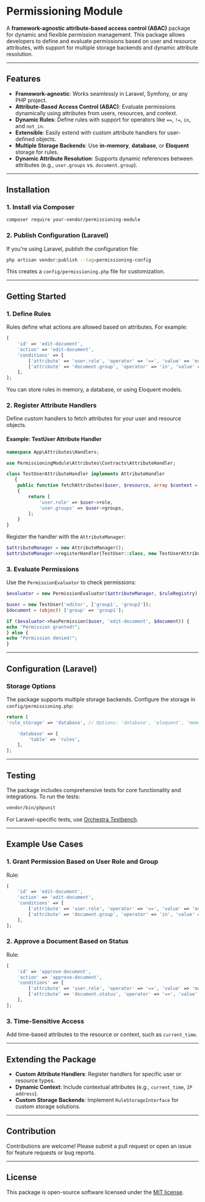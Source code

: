 # Permissioning Module

A **framework-agnostic attribute-based access control (ABAC)** package for dynamic and flexible permission management. This package allows developers to define and evaluate permissions based on user and resource attributes, with support for multiple storage backends and dynamic attribute resolution.

---

## Features

- **Framework-agnostic**: Works seamlessly in Laravel, Symfony, or any PHP project.
- **Attribute-Based Access Control (ABAC)**: Evaluate permissions dynamically using attributes from users, resources, and context.
- **Dynamic Rules**: Define rules with support for operators like `==`, `!=`, `in`, and `not_in`.
- **Extensible**: Easily extend with custom attribute handlers for user-defined objects.
- **Multiple Storage Backends**: Use **in-memory**, **database**, or **Eloquent** storage for rules.
- **Dynamic Attribute Resolution**: Supports dynamic references between attributes (e.g., `user.groups` vs. `document.group`).

---

## Installation

### 1. Install via Composer

```bash
composer require your-vendor/permissioning-module
```

### 2. Publish Configuration (Laravel)

If you're using Laravel, publish the configuration file:

```bash
php artisan vendor:publish --tag=permissioning-config
```

This creates a `config/permissioning.php` file for customization.

---

## Getting Started

### 1. Define Rules

Rules define what actions are allowed based on attributes. For example:

```php
[
    'id' => 'edit-document',
    'action' => 'edit-document',
    'conditions' => [
        ['attribute' => 'user.role', 'operator' => '==', 'value' => 'editor'],
        ['attribute' => 'document.group', 'operator' => 'in', 'value' => 'user.groups'],
    ],
];
```

You can store rules in memory, a database, or using Eloquent models.

### 2. Register Attribute Handlers

Define custom handlers to fetch attributes for your user and resource objects.

#### Example: TestUser Attribute Handler

```php
namespace App\Attributes\Handlers;

use PermissioningModule\Attributes\Contracts\AttributeHandler;

class TestUserAttributeHandler implements AttributeHandler
   {
    public function fetchAttributes($user, $resource, array $context = []): array
    {
        return [
            'user.role' => $user->role,
            'user.groups' => $user->groups,
        ];
    }
}
```

Register the handler with the `AttributeManager`:

```php
$attributeManager = new AttributeManager();
$attributeManager->registerHandler(TestUser::class, new TestUserAttributeHandler());
```

### 3. Evaluate Permissions

Use the `PermissionEvaluator` to check permissions:

```php
$evaluator = new PermissionEvaluator($attributeManager, $ruleRegistry);

$user = new TestUser('editor', ['group1', 'group2']);
$document = (object) ['group' => 'group1'];

if ($evaluator->hasPermission($user, 'edit-document', $document)) {
echo "Permission granted!";
} else {
echo "Permission denied!";
}
```

---

## Configuration (Laravel)

### Storage Options

The package supports multiple storage backends. Configure the storage in `config/permissioning.php`:

```php
return [
'rule_storage' => 'database', // Options: 'database', 'eloquent', 'memory'

    'database' => [
        'table' => 'rules',
    ],
];
```

---

## Testing

The package includes comprehensive tests for core functionality and integrations. To run the tests:

```bash
vendor/bin/phpunit
```

For Laravel-specific tests, use [Orchestra Testbench](https://github.com/orchestral/testbench).

---

## Example Use Cases

### 1. Grant Permission Based on User Role and Group

Rule:
```php
[
    'id' => 'edit-document',
    'action' => 'edit-document',
    'conditions' => [
        ['attribute' => 'user.role', 'operator' => '==', 'value' => 'editor'],
        ['attribute' => 'document.group', 'operator' => 'in', 'value' => 'user.groups'],
    ],  
];
```

### 2. Approve a Document Based on Status

Rule:
```php
[
    'id' => 'approve-document',
    'action' => 'approve-document',
    'conditions' => [
        ['attribute' => 'user.role', 'operator' => '==', 'value' => 'manager'],
        ['attribute' => 'document.status', 'operator' => '==', 'value' => 'pending'],
    ],
];
```

### 3. Time-Sensitive Access

Add time-based attributes to the resource or context, such as `current_time`.

---

## Extending the Package

- **Custom Attribute Handlers**: Register handlers for specific user or resource types.
- **Dynamic Context**: Include contextual attributes (e.g., `current_time`, `IP address`).
- **Custom Storage Backends**: Implement `RuleStorageInterface` for custom storage solutions.

---

## Contribution

Contributions are welcome! Please submit a pull request or open an issue for feature requests or bug reports.

---

## License

This package is open-source software licensed under the [MIT license](LICENSE).
